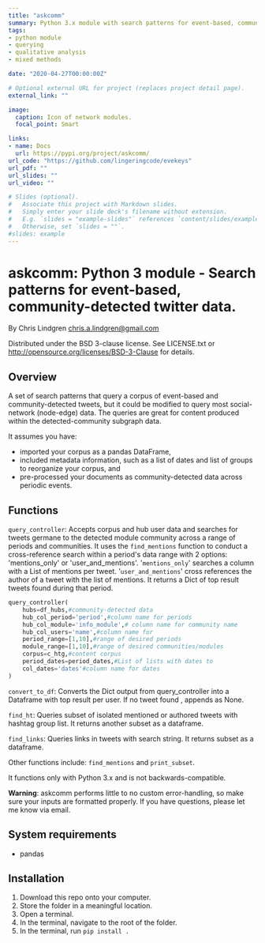 ```yaml
---
title: "askcomm"
summary: Python 3.x module with search patterns for event-based, community-detected twitter data.
tags:
- python module
- querying
- qualitative analysis
- mixed methods

date: "2020-04-27T00:00:00Z"

# Optional external URL for project (replaces project detail page).
external_link: ""

image:
  caption: Icon of network modules.
  focal_point: Smart

links:
- name: Docs
  url: https://pypi.org/project/askcomm/
url_code: "https://github.com/lingeringcode/evekeys"
url_pdf: ""
url_slides: ""
url_video: ""

# Slides (optional).
#   Associate this project with Markdown slides.
#   Simply enter your slide deck's filename without extension.
#   E.g. `slides = "example-slides"` references `content/slides/example-slides.md`.
#   Otherwise, set `slides = ""`.
#slides: example
---
```


# askcomm: Python 3 module - Search patterns for event-based, community-detected twitter data.

By Chris Lindgren <chris.a.lindgren@gmail.com>

Distributed under the BSD 3-clause license. See LICENSE.txt or http://opensource.org/licenses/BSD-3-Clause for details.

## Overview

A set of search patterns that query a corpus of event-based and community-detected tweets, but it could be modified to query most social-network (node-edge) data. The queries are great for content produced within the detected-community subgraph data.

It assumes you have:

- imported your corpus as a pandas DataFrame,
- included metadata information, such as a list of dates and list of groups to reorganize your corpus, and
- pre-processed your documents as community-detected data across periodic events.

## Functions

```query_controller```: Accepts corpus and hub user data and searches for tweets germane to the detected module community across a range of periods and communities. It uses the ```find_mentions``` function to conduct a cross-reference search within a period's data range with 2 options: 'mentions_only' or 'user_and_mentions'. '```mentions_only```' searches a column with a List of mentions per tweet. '```user_and_mentions```' cross references the author  of a tweet with the list of mentions. It returns a Dict of top result tweets found during that period.

```python
query_controller(
    hubs=df_hubs,#community-detected data
    hub_col_period='period',#column name for periods
    hub_col_module='info_module',# column name for community name
    hub_col_users='name',#column name for 
    period_range=[1,10],#range of desired periods
    module_range=[1,10],#range of desired communities/modules
    corpus=c_htg,#content corpus
    period_dates=period_dates,#List of lists with dates to 
    col_dates='dates'#column name for dates
)
```

```convert_to_df```: Converts the Dict output from query_controller into a Dataframe with top result per user. If no tweet found , appends as None.

```find_ht```: Queries subset of isolated mentioned or authored tweets with hashtag group list. It returns another subset as a dataframe.

```find_links```: Queries links in tweets with search string. It returns subset as a dataframe.

Other functions include: ```find_mentions``` and ```print_subset```.

It functions only with Python 3.x and is not backwards-compatible.

**Warning**: askcomm performs little to no custom error-handling, so make sure your inputs are formatted properly. If you have questions, please let me know via email.

## System requirements

* pandas

## Installation

1. Download this repo onto your computer.
2. Store the folder in a meaningful location.
3. Open a terminal.
4. In the terminal, navigate to the root of the folder.
5. In the terminal, run ```pip install .```